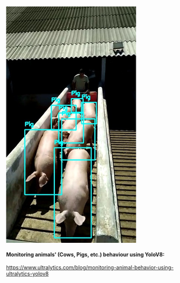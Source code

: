 ![](https://github.com/gulabpatel/AIAg/blob/main/SmartAG/AugmentedStartupCourse/13_LiveStockCounting_app/Pig_output.jpg)

#### Monitoring animals' (Cows, Pigs, etc.) behaviour using YoloV8:
https://www.ultralytics.com/blog/monitoring-animal-behavior-using-ultralytics-yolov8
